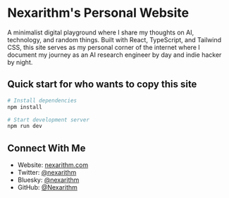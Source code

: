 # Nexarithm's Personal Website

A minimalist digital playground where I share my thoughts on AI, technology, and random things. Built with React, TypeScript, and Tailwind CSS, this site serves as my personal corner of the internet where I document my journey as an AI research engineer by day and indie hacker by night.

## Quick start for who wants to copy this site

```bash
# Install dependencies
npm install

# Start development server
npm run dev
```

## Connect With Me
- Website: [nexarithm.com](https://nexarithm.com)
- Twitter: [@nexarithm](https://x.com/nexarithm)
- Bluesky: [@nexarithm](https://bsky.app/profile/nexarithm.bsky.social)
- GitHub: [@Nexarithm](https://github.com/Nexarithm)

